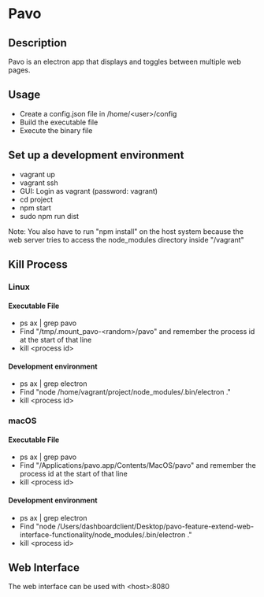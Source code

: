 Pavo
====

Description
-----------

Pavo is an electron app that displays and toggles between multiple web pages.


Usage
-----

* Create a config.json file in /home/\<user>/config
* Build the executable file
* Execute the binary file


Set up a development environment
--------------------------------

* vagrant up
* vagrant ssh
* GUI: Login as vagrant (password: vagrant)
* cd project
* npm start
* sudo npm run dist

Note: You also have to run "npm install" on the host system because the web server tries to access the node_modules directory inside "/vagrant"


Kill Process
------------

### Linux ###

#### Executable File ####

* ps ax | grep pavo
* Find "/tmp/.mount_pavo-\<random>/pavo" and remember the process id at the start of that line
* kill \<process id>

#### Development environment ####

* ps ax | grep electron
* Find "node /home/vagrant/project/node_modules/.bin/electron ."
* kill \<process id>


### macOS ###

#### Executable File ####

* ps ax | grep pavo
* Find "/Applications/pavo.app/Contents/MacOS/pavo" and remember the process id at the start of that line
* kill \<process id>

#### Development environment ####

* ps ax | grep electron
* Find "node /Users/dashboardclient/Desktop/pavo-feature-extend-web-interface-functionality/node_modules/.bin/electron ."
* kill \<process id>


Web Interface
-------------

The web interface can be used with \<host>:8080
